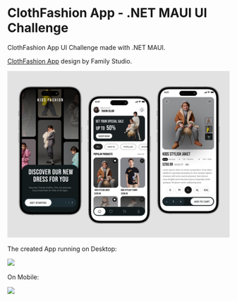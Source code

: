 # ClothFashion App - .NET MAUI UI Challenge

ClothFashion App UI Challenge made with .NET MAUI.

[ClothFashion App](https://dribbble.com/shots/24628864-Cloth-Fashion-App-Design) design by Family Studio.

![Design](images/design.jpg)

The created App running on Desktop:

<img src="images/clothfashionapp_windows.gif"  width="500">

On Mobile:

<img src="images/clothfashionapp_android.gif"  width="300">
